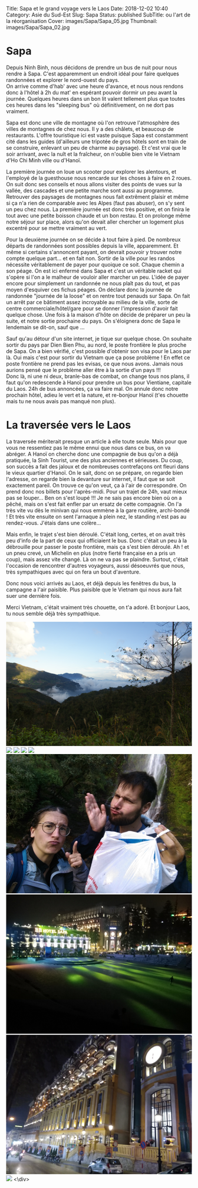 Title: Sapa et le grand voyage vers le Laos
Date: 2018-12-02 10:40
Category: Asie du Sud-Est
Slug: Sapa
Status: published
SubTitle: ou l'art de la réorganisation
Cover: images/Sapa/Sapa_05.jpg
Thumbnail: images/Sapa/Sapa_02.jpg

# Sapa
Depuis Ninh Binh, nous décidons de prendre un bus de nuit pour nous rendre à Sapa. C'est apparemment un endroit idéal pour faire quelques randonnées et explorer le nord-ouest du pays.  
On arrive comme d'hab' avec une heure d'avance, et nous nous rendons donc à l'hôtel à 2h du mat' en espérant pouvoir dormir un peu avant la journée. Quelques heures dans un bon lit valent tellement plus que toutes ces heures dans les "sleeping bus" où définitivement, on ne dort pas vraiment.

Sapa est donc une ville de montagne où l'on retrouve l'atmosphère des villes de montagnes de chez nous. Il y a des châlets, et beaucoup de restaurants. L'offre touristique ici est vaste puisque Sapa est constamment cité dans les guides (d'ailleurs une tripotée de gros hôtels sont en train de se construire, enlevant un peu de charme au paysage). Et c'est vrai que le soir arrivant, avec la nuît et la fraîcheur, on n'oublie bien vite le Vietnam d'Ho Chi Minh ville ou d'Hanoï.

La première journée on loue un scooter pour explorer les alentours, et l'employé de la guesthouse nous rencarde sur les choses à faire en 2 roues. On suit donc ses conseils et nous allons visiter des points de vues sur la vallée, des cascades et une petite marche sont aussi au programme. Retrouver des paysages de montagnes nous fait extrêment plaisir et même si ça n'a rien de comparable avec les Alpes (faut pas abuser), on s'y sent un peu chez nous. La première journée est donc très positive, et on finira le tout avec une petite boisson chaude et un bon restau. Et on prolonge même notre séjour sur place, alors qu'on devait aller chercher un logement plus excentré pour se mettre vraiment au vert.

Pour la deuxième journée on se décide à tout faire à pied. De nombreux départs de randonnées sont possibles depuis la ville, apparemment. Et même si certains s'annoncent payant, on devrait pouvoir y trouver notre compte quelque part... et en fait non. Sortir de la ville pour les randos nécessite véritablement de payer pour quoique ce soit. Chaque chemin a son péage. On est ici enfermé dans Sapa et c'est un véritable racket qui s'opère si l'on a le malheur de vouloir aller marcher un peu. L'idée de payer encore pour simplement un randonnée ne nous plaît pas du tout, et pas moyen d'esquiver ces fichus péages. On déclare donc la journée de randonnée "journée de la loose" et on rentre tout penauds sur Sapa. On fait un arrêt par ce bâtiment assez incroyable au milieu de la ville, sorte de centre commerciale/hôtel/gare pour se donner l'impression d'avoir fait quelque chose. Une fois à la maison d'hôte on décide de préparer un peu la suite, et notre sortie prochaine du pays. On s'éloignera donc de Sapa le lendemain se dit-on, sauf que ...

Sauf qu'au détour d'un site internet, je tique sur quelque chose. On souhaite sortir du pays par Dien Bien Phu, au nord, le poste frontière le plus proche de Sapa. On a bien vérifié, c'est possible d'obtenir son visa pour le Laos par là. Oui mais c'est pour sortir du Vietnam que ça pose problème ! En effet ce poste frontière ne prend pas les evisas, ce que nous avons. Jamais nous aurions pensé que le problème aller être à la sortie d'un pays !!!  
Donc là, ni une ni deux, branle-bas de combat, on change tous nos plans, il faut qu'on redescende à Hanoï pour prendre un bus pour Vientiane, capitale du Laos. 24h de bus annoncées, ça va faire mal. On annule donc notre prochain hôtel, adieu le vert et la nature, et re-bonjour Hanoï (t'es chouette mais tu ne nous avais pas manqué non plus).

# La traversée vers le Laos
La traversée mériterait presque un article à elle toute seule. Mais pour que vous ne ressentiez pas le même ennui que nous dans ce bus, on va abréger. A Hanoï on cherche donc une compagnie de bus qu'on a déjà pratiquée, la Sinh Tourist, une des plus anciennes et sérieuses. Du coup, son succès a fait des jaloux et de nombreuses contrefaçons ont fleuri dans le vieux quartier d'Hanoï. On le sait, donc on se prépare, on regarde bien l'adresse, on regarde bien la devanture sur internet, il faut que se soit exactement pareil. On trouve ce qu'on veut, ça à l'air de correspondre. On prend donc nos billets pour l'après-midi. Pour un trajet de 24h, vaut mieux pas se louper... Ben on s'est loupé !!! Je ne sais pas encore bien où on a pêché, mais on s'est fait enfler par un ersatz de cette compagnie. On l'a très vite vu dès le minivan qui nous emmène à la gare routière, archi-bondé ! Et très vite ensuite on sent l'arnaque à plein nez, le standing n'est pas au rendez-vous. J'étais dans une colère...

Mais enfin, le trajet s'est bien déroulé. C'était long, certes, et on avait très peu d'info de la part de ceux qui officiaient le bus. Donc c'était un peu à la débrouille pour passer le poste frontière, mais ça s'est bien déroulé. Ah ! et un pneu crevé, un Michelin en plus (notre fierté française en a pris un coup), mais assez vite changé. Là on ne va pas se plaindre. Surtout, c'était l'occasion de rencontrer d'autres voyageurs, aussi désoeuvrés que nous, très sympathiques avec qui on fera un bout d'aventure.

Donc nous voici arrivés au Laos, et déjà depuis les fenêtres du bus, la campagne a l'air paisible. Plus paisible que le Vietnam qui nous aura fait suer une dernière fois.

Merci Vietnam, c'était vraiment très chouette, on t'a adoré. Et bonjour Laos, tu nous semble déjà très sympathique.

<div class="galleria" style="margin:auto">
    <img src="images/Sapa/Sapa_01.jpg">
    <img src="images/Sapa/Sapa_02.jpg">
    <img src="images/Sapa/Sapa_03.jpg">
    <img src="images/Sapa/Sapa_04.jpg">
    <img src="images/Sapa/Sapa_05.jpg">
    <img src="images/Sapa/Sapa_06.jpg">
    <img src="images/Sapa/Sapa_07.jpg">
    <img src="images/Sapa/Sapa_08.jpg">
    <img src="images/Sapa/Sapa_09.jpg">
<\div>
<script>
	(function() { 
            Galleria.loadTheme('https://cdnjs.cloudflare.com/ajax/libs/galleria/1.5.7/themes/classic/galleria.classic.min.js');
            Galleria.run('.galleria');
        }());
</script>

